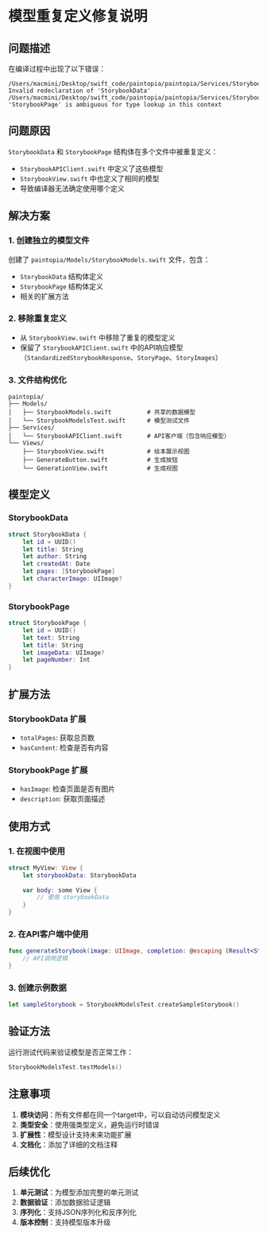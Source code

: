 # 模型重复定义修复说明

## 问题描述

在编译过程中出现了以下错误：
```
/Users/macmini/Desktop/swift_code/paintopia/paintopia/Services/StorybookAPIClient.swift:26:8 Invalid redeclaration of 'StorybookData'
/Users/macmini/Desktop/swift_code/paintopia/paintopia/Services/StorybookAPIClient.swift:30:17 'StorybookPage' is ambiguous for type lookup in this context
```

## 问题原因

`StorybookData` 和 `StorybookPage` 结构体在多个文件中被重复定义：
- `StorybookAPIClient.swift` 中定义了这些模型
- `StorybookView.swift` 中也定义了相同的模型
- 导致编译器无法确定使用哪个定义

## 解决方案

### 1. 创建独立的模型文件
创建了 `paintopia/Models/StorybookModels.swift` 文件，包含：
- `StorybookData` 结构体定义
- `StorybookPage` 结构体定义
- 相关的扩展方法

### 2. 移除重复定义
- 从 `StorybookView.swift` 中移除了重复的模型定义
- 保留了 `StorybookAPIClient.swift` 中的API响应模型（`StandardizedStorybookResponse`、`StoryPage`、`StoryImages`）

### 3. 文件结构优化
```
paintopia/
├── Models/
│   ├── StorybookModels.swift          # 共享的数据模型
│   └── StorybookModelsTest.swift      # 模型测试文件
├── Services/
│   └── StorybookAPIClient.swift       # API客户端（包含响应模型）
└── Views/
    ├── StorybookView.swift            # 绘本展示视图
    ├── GenerateButton.swift           # 生成按钮
    └── GenerationView.swift           # 生成视图
```

## 模型定义

### StorybookData
```swift
struct StorybookData {
    let id = UUID()
    let title: String
    let author: String
    let createdAt: Date
    let pages: [StorybookPage]
    let characterImage: UIImage?
}
```

### StorybookPage
```swift
struct StorybookPage {
    let id = UUID()
    let text: String
    let title: String
    let imageData: UIImage?
    let pageNumber: Int
}
```

## 扩展方法

### StorybookData 扩展
- `totalPages`: 获取总页数
- `hasContent`: 检查是否有内容

### StorybookPage 扩展
- `hasImage`: 检查页面是否有图片
- `description`: 获取页面描述

## 使用方式

### 1. 在视图中使用
```swift
struct MyView: View {
    let storybookData: StorybookData
    
    var body: some View {
        // 使用 storybookData
    }
}
```

### 2. 在API客户端中使用
```swift
func generateStorybook(image: UIImage, completion: @escaping (Result<StorybookData, Error>) -> Void) {
    // API调用逻辑
}
```

### 3. 创建示例数据
```swift
let sampleStorybook = StorybookModelsTest.createSampleStorybook()
```

## 验证方法

运行测试代码来验证模型是否正常工作：
```swift
StorybookModelsTest.testModels()
```

## 注意事项

1. **模块访问**：所有文件都在同一个target中，可以自动访问模型定义
2. **类型安全**：使用强类型定义，避免运行时错误
3. **扩展性**：模型设计支持未来功能扩展
4. **文档化**：添加了详细的文档注释

## 后续优化

1. **单元测试**：为模型添加完整的单元测试
2. **数据验证**：添加数据验证逻辑
3. **序列化**：支持JSON序列化和反序列化
4. **版本控制**：支持模型版本升级 